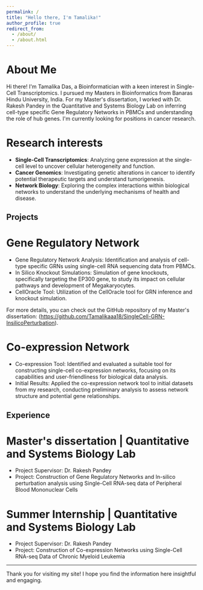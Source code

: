 ```yaml
---
permalink: /
title: "Hello there, I'm Tamalika!"
author_profile: true
redirect_from: 
  - /about/
  - /about.html
---
```


About Me
======
Hi there! I'm Tamalika Das, a Bioinformatician with a keen interest in Single-Cell Transcriptomics. I pursued my Masters in Bioinformatics from Banaras Hindu University, India. For my Master's dissertation, I worked with Dr. Rakesh Pandey in the Quantitative and Systems Biology Lab on inferring cell-type specific Gene Regulatory Networks in PBMCs and understanding the role of hub genes. I'm currently looking for positions in cancer research.

Research interests
======
- **Single-Cell Transcriptomics**: Analyzing gene expression at the single-cell level to uncover cellular heterogeneity and function.
- **Cancer Genomics**: Investigating genetic alterations in cancer to identify potential therapeutic targets and understand tumorigenesis.
- **Network Biology**: Exploring the complex interactions within biological networks to understand the underlying mechanisms of health and disease.

Projects
------
Gene Regulatory Network
======
- Gene Regulatory Network Analysis: Identification and analysis of cell-type specific GRNs using single-cell RNA sequencing data from PBMCs.
- In Silico Knockout Simulations: Simulation of gene knockouts, specifically targeting the EP300 gene, to study its impact on cellular pathways and development of Megakaryocytes.
- CellOracle Tool: Utilization of the CellOracle tool for GRN inference and knockout simulation.

For more details, you can check out the GitHub repository of my Master's dissertation: (https://github.com/Tamalikaaa18/SingleCell-GRN-InsilicoPerturbation).

Co-expression Network
======
- Co-expression Tool: Identified and evaluated a suitable tool for constructing single-cell co-expression networks, focusing on its capabilities and user-friendliness for biological data analysis.
- Initial Results: Applied the co-expression network tool to initial datasets from my research, conducting preliminary analysis to assess network structure and potential gene relationships.

Experience
------
Master's dissertation | Quantitative and Systems Biology Lab
======
- Project Supervisor: Dr. Rakesh Pandey
- Project: Construction of Gene Regulatory Networks and In-silico perturbation analysis using Single-Cell RNA-seq data of Peripheral Blood Mononuclear Cells

Summer Internship | Quantitative and Systems Biology Lab
======
- Project Supervisor: Dr. Rakesh Pandey
- Project: Construction of Co-expression Networks using Single-Cell RNA-seq Data of Chronic Myeloid Leukemia

---

Thank you for visiting my site! I hope you find the information here insightful and engaging.
